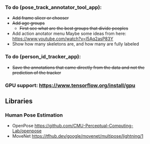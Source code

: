 ### To do (pose_track_annotator_tool_app):

- ~~Add frame slicer or chooser~~
- ~~Add age groups~~
    - ~~First see what are the best groups that divide peoples~~
- Add action anotator menu
    Maybe some ideas from here: https://www.youtube.com/watch?v=I5Aq2asP83Y
- Show how many skeletons are, and how many are fully labeled


### To do (person_id_tracker_app):

- ~~Save the annotations that came directly from the data and not the prediction of the tracker~~

### GPU support: https://www.tensorflow.org/install/gpu

## Libraries
### Human Pose Estimation
- OpenPose https://github.com/CMU-Perceptual-Computing-Lab/openpose
- MoveNet https://tfhub.dev/google/movenet/multipose/lightning/1